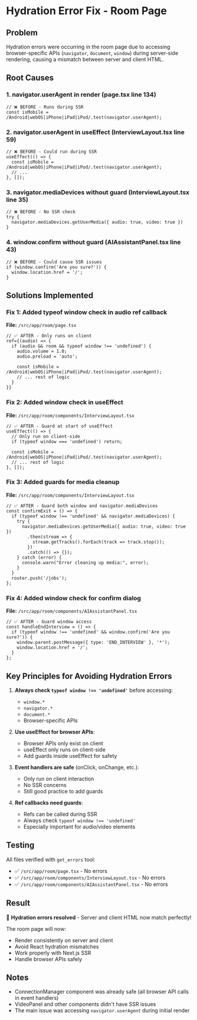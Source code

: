 # Hydration Error Fix - Room Page

## Problem
Hydration errors were occurring in the room page due to accessing browser-specific APIs (`navigator`, `document`, `window`) during server-side rendering, causing a mismatch between server and client HTML.

## Root Causes

### 1. **navigator.userAgent in render** (page.tsx line 134)
```tsx
// ❌ BEFORE - Runs during SSR
const isMobile = /Android|webOS|iPhone|iPad|iPod/.test(navigator.userAgent);
```

### 2. **navigator.userAgent in useEffect** (InterviewLayout.tsx line 59)
```tsx
// ❌ BEFORE - Could run during SSR
useEffect(() => {
  const isMobile = /Android|webOS|iPhone|iPad|iPod/.test(navigator.userAgent);
  // ...
}, []);
```

### 3. **navigator.mediaDevices without guard** (InterviewLayout.tsx line 35)
```tsx
// ❌ BEFORE - No SSR check
try {
  navigator.mediaDevices.getUserMedia({ audio: true, video: true })
}
```

### 4. **window.confirm without guard** (AIAssistantPanel.tsx line 43)
```tsx
// ❌ BEFORE - Could cause SSR issues
if (window.confirm('Are you sure?')) {
  window.location.href = '/';
}
```

## Solutions Implemented

### Fix 1: Added typeof window check in audio ref callback
**File:** `/src/app/room/page.tsx`

```tsx
// ✅ AFTER - Only runs on client
ref={(audio) => {
  if (audio && room && typeof window !== 'undefined') {
    audio.volume = 1.0;
    audio.preload = 'auto';
    
    const isMobile = /Android|webOS|iPhone|iPad|iPod/.test(navigator.userAgent);
    // ... rest of logic
  }
}}
```

### Fix 2: Added window check in useEffect
**File:** `/src/app/room/components/InterviewLayout.tsx`

```tsx
// ✅ AFTER - Guard at start of useEffect
useEffect(() => {
  // Only run on client-side
  if (typeof window === 'undefined') return;
  
  const isMobile = /Android|webOS|iPhone|iPad|iPod/.test(navigator.userAgent);
  // ... rest of logic
}, []);
```

### Fix 3: Added guards for media cleanup
**File:** `/src/app/room/components/InterviewLayout.tsx`

```tsx
// ✅ AFTER - Guard both window and navigator.mediaDevices
const confirmExit = () => {
  if (typeof window !== 'undefined' && navigator.mediaDevices) {
    try {
      navigator.mediaDevices.getUserMedia({ audio: true, video: true })
        .then(stream => {
          stream.getTracks().forEach(track => track.stop());
        })
        .catch(() => {});
    } catch (error) {
      console.warn("Error cleaning up media:", error);
    }
  }
  router.push('/jobs');
};
```

### Fix 4: Added window check for confirm dialog
**File:** `/src/app/room/components/AIAssistantPanel.tsx`

```tsx
// ✅ AFTER - Guard window access
const handleEndInterview = () => {
  if (typeof window !== 'undefined' && window.confirm('Are you sure?')) {
    window.parent.postMessage({ type: 'END_INTERVIEW' }, '*');
    window.location.href = '/';
  }
};
```

## Key Principles for Avoiding Hydration Errors

1. **Always check `typeof window !== 'undefined'`** before accessing:
   - `window.*`
   - `navigator.*`
   - `document.*`
   - Browser-specific APIs

2. **Use useEffect for browser APIs**:
   - Browser APIs only exist on client
   - useEffect only runs on client-side
   - Add guards inside useEffect for safety

3. **Event handlers are safe** (onClick, onChange, etc.):
   - Only run on client interaction
   - No SSR concerns
   - Still good practice to add guards

4. **Ref callbacks need guards**:
   - Refs can be called during SSR
   - Always check `typeof window !== 'undefined'`
   - Especially important for audio/video elements

## Testing

All files verified with `get_errors` tool:
- ✅ `/src/app/room/page.tsx` - No errors
- ✅ `/src/app/room/components/InterviewLayout.tsx` - No errors  
- ✅ `/src/app/room/components/AIAssistantPanel.tsx` - No errors

## Result

🎉 **Hydration errors resolved** - Server and client HTML now match perfectly!

The room page will now:
- Render consistently on server and client
- Avoid React hydration mismatches
- Work properly with Next.js SSR
- Handle browser APIs safely

## Notes

- ConnectionManager component was already safe (all browser API calls in event handlers)
- VideoPanel and other components didn't have SSR issues
- The main issue was accessing `navigator.userAgent` during initial render

